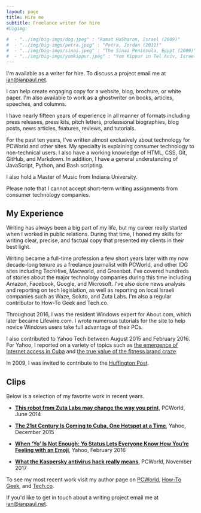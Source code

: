 ```yaml
---
layout: page
title: Hire me
subtitle: Freelance writer for hire
#bigimg:
   
#  - "../img/big-imgs/dog.jpeg" : "Ramat HaSharon, Israel (2009)"
#  - "../img/big-imgs/petra.jpeg" : "Petra, Jordan (2011)"
#  - "../img/big-imgs/sinai.jpeg" : "The Sinai Peninsula, Egypt (2009)"
#  - "../img/big-imgs/yomkippur.jpeg" : "Yom Kippur in Tel Aviv, Israel (2009)"
---
```


I'm available as a writer for hire. To discuss a project email me at [ian@ianpaul.net](mailto:ian@ianpaul.net?Subject=writer%20for%20hire).

I can help create engaging copy for a website, blog, brochure, or white paper. I'm also available to work as a ghostwriter on books, articles, speeches, and columns. 

I have nearly fifteen years of experience in all manner of formats including press releases, press kits, pitch letters, professional biographies, blog posts, news articles, features, reviews, and tutorials.

For the past ten years, I've written almost exclusively about technology for PCWorld and other sites. My specialty is explaining consumer technology to non-technical users. I also have a working knowledge of HTML, CSS, Git, GitHub, and Markdown. In addition, I have a general  understanding of JavaScript, Python, and Bash scripting. 

I also hold a Master of Music from Indiana University. 

Please note that I cannot accept short-term writing assignments from consumer technology companies.

## My Experience

Writing has always been a big part of my life, but my career really started when I worked in public relations. During that time, I honed my skills for writing clear, precise, and factual copy that presented my clients in their best light. 

Writing became a full-time profession a few short years later with my now decade-long tenure as a freelance journalist with PCWorld, and other IDG sites including TechHive, Macworld, and Greenbot. I've covered hundreds of stories about the major technology companies during this time including Amazon, Facebook, Google, and Microsoft. I've also done news analysis and reporting on tech legislation, as well as reporting on local Israeli companies such as Waze, Soluto, and Zuta Labs. I'm also a regular contributor to How-To Geek and Tech.co.

Throughout 2016, I was the resident Windows expert for About.com, which later became Lifewire.com. I wrote numerous tutorials for the site to help novice Windows users take full advantage of their PCs.

I also contributed to Yahoo Tech between August 2015 and February 2016. For Yahoo, I reported on a variety of topics such as [the emergence of Internet access in Cuba](https://finance.yahoo.com/news/the-21st-century-is-coming-to-1318404005756982.html) and [the true value of the fitness brand craze](https://finance.yahoo.com/news/every-step-you-take-raising-1353154060542006.html).

In 2009, I was invited to contribute to the [Huffington Post](https://www.huffingtonpost.com/entry/new-ftc-blogging-regulati_b_311851.html). 

## Clips

Below is a selection of my favorite work in recent years.

+ [**This robot from Zuta Labs may change the way you print**](https://www.pcworld.com/article/2449826/this-robot-from-zuta-labs-may-change-the-way-you-print.html), PCWorld, June 2014 

+ [**The 21st Century Is Coming to Cuba, One Hotspot at a Time**](https://finance.yahoo.com/news/the-21st-century-is-coming-to-1318404005756982.html), Yahoo, December 2015 

+ [**When ‘Yo’ Is Not Enough: Yo Status Lets Everyone Know How You’re Feeling with an Emoji**]( https://finance.yahoo.com/news/when-yo-is-not-enough-1365856876920886.html), Yahoo, February 2016

+ [**What the Kaspersky antivirus hack really means**](https://www.pcworld.com/article/3235484/computers/what-the-kaspersky-antivirus-hack-really-means.html), PCWorld, November 2017 

To see my most recent work visit my author page on [PCWorld](https://www.pcworld.com/author/Ian-Paul/), [How-To Geek](https://www.howtogeek.com/author/ianpaul/), and [Tech.co](https://tech.co/author/ian-paul).

If you'd like to get in touch about a writing project email me at [ian@ianpaul.net](mailto:ian@ianpaul.net?Subject=writer%20for%20hire).

